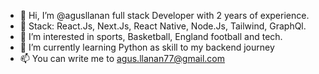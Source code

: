 - 👋 Hi, I’m @agusllanan full stack Developer with 2 years of experience.
- 🥇 Stack: React.Js, Next.Js, React Native, Node.Js, Tailwind, GraphQl.
- 👀 I’m interested in sports, Basketball, England football and tech.
- 🌱 I’m currently learning Python as skill to my backend journey
- 📫 You can write me to agus.llanan77@gmail.com

<!---
agusllanan/agusllanan is a ✨ special ✨ repository because its `README.md` (this file) appears on your GitHub profile.
You can click the Preview link to take a look at your changes.
--->

